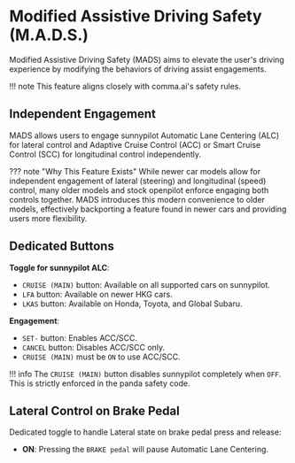 # **Modified Assistive Driving Safety (M.A.D.S.)**

Modified Assistive Driving Safety (MADS) aims to elevate the user's driving experience by modifying the behaviors of driving assist engagements.

!!! note
    This feature aligns closely with comma.ai's safety rules.

## Independent Engagement
MADS allows users to engage sunnypilot Automatic Lane Centering (ALC) for lateral control and Adaptive Cruise Control (ACC) or Smart Cruise Control (SCC) for longitudinal control independently.

??? note "Why This Feature Exists"
    While newer car models allow for independent engagement of lateral (steering) and longitudinal (speed) control, many older models and stock openpilot enforce engaging both controls together. MADS introduces this modern convenience to older models, effectively backporting a feature found in newer cars and providing users more flexibility.

## Dedicated Buttons
**Toggle for sunnypilot ALC**:

  - `CRUISE (MAIN)` button: Available on all supported cars on sunnypilot.
  - `LFA` button: Available on newer HKG cars.
  - `LKAS` button: Available on Honda, Toyota, and Global Subaru.

**Engagement**:

  - `SET-` button: Enables ACC/SCC.
  - `CANCEL` button: Disables ACC/SCC only.
  - `CRUISE (MAIN)` must be `ON` to use ACC/SCC.

!!! info
    The `CRUISE (MAIN)` button disables sunnypilot completely when `OFF`. This is strictly enforced in the panda safety code.

## Lateral Control on Brake Pedal
Dedicated toggle to handle Lateral state on brake pedal press and release:

- **ON**: Pressing the `BRAKE pedal` will pause Automatic Lane Centering.
